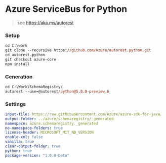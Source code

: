 # Azure ServiceBus for Python

> see https://aka.ms/autorest

### Setup
```ps
cd C:\work
git clone --recursive https://github.com/Azure/autorest.python.git
cd autorest.python
git checkout azure-core
npm install
```
### Generation
```ps
cd C:\Work\SchemaRegistry\
autorest --use=@autorest/python@5.0.0-preview.6
```
### Settings
``` yaml
input-file: https://raw.githubusercontent.com/Azure/azure-sdk-for-java/master/sdk/schemaregistry/azure-data-schemaregistry/swagger/swagger.json
output-folder: ../azure/schemaregistry/_generated
namespace: azure.schemaregistry._generated
no-namespace-folders: true
license-header: MICROSOFT_MIT_NO_VERSION
enable-xml: false
vanilla: true
clear-output-folder: true
python: true
package-version: "1.0.0-beta"
```
